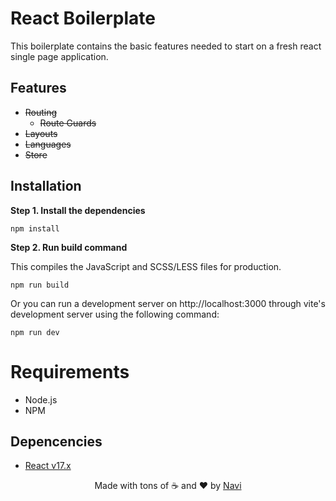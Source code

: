# React Boilerplate

This boilerplate contains the basic features needed to start on a fresh react single page application.

## Features

- ~~Routing~~
	- ~~Route Guards~~
- ~~Layouts~~
- ~~Languages~~
- ~~Store~~

## Installation

**Step 1. Install the dependencies**

```
npm install
```

**Step 2. Run build command**

This compiles the JavaScript and SCSS/LESS files for production.

```
npm run build
```

Or you can run a development server on http://localhost:3000 through vite's development server using the following command:
```
npm run dev
```

# Requirements

- Node.js
- NPM

## Depencencies

- [React v17.x](https://github.com/facebook/react)

<div align=center>Made with tons of ☕ and ❤️ by <a href="https://github.com/naviisml">Navi</a></div>
